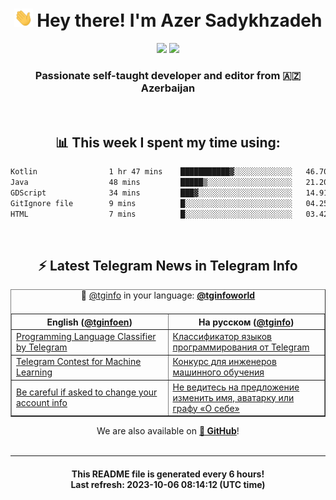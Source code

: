 <div align="center">
	<div>
		<h1>
      <img src="./assets/hi.gif" width="30px"> Hey there! I'm Azer Sadykhzadeh
    </h1>
    <img height="18" src="https://komarev.com/ghpvc/?username=sadykhzadeh&label=Views&color=2081c1&style=flat-square" />
		<a href="https://wakatime.com/Azer"> <img height="18" src="https://wakatime.com/badge/user/f80ae27a-c328-426f-a381-bc84136e2dd6.svg" /> </a>
    <h3>
      Passionate self-taught developer and editor from 🇦🇿 Azerbaijan
    </h3>
  </div>
  <br>

<h2>📊 This week I spent my time using:</h2>

<!--START_SECTION:waka-->

```txt
Kotlin                1 hr 47 mins    ███████████▓░░░░░░░░░░░░░   46.70 %
Java                  48 mins         █████▒░░░░░░░░░░░░░░░░░░░   21.20 %
GDScript              34 mins         ███▓░░░░░░░░░░░░░░░░░░░░░   14.91 %
GitIgnore file        9 mins          █░░░░░░░░░░░░░░░░░░░░░░░░   04.25 %
HTML                  7 mins          █░░░░░░░░░░░░░░░░░░░░░░░░   03.42 %
```

<!--END_SECTION:waka-->

<br>

<h2>⚡️ Latest Telegram News in Telegram Info</h2>
  <table border>
		<tr>
			<th width="50%">English (<a href="https://t.me/tginfoen">@tginfoen</a>)</th>
			<th>На русском (<a href="https://t.me/tginfo">@tginfo</a>)</th>
		</tr>
		<caption>🚩 <a href="https://t.me/tginfo">@tginfo</a> in your language: <a href="https://t.me/tginfoworld"><b>@tginfoworld</b></a><caption/>
  <tr><td><a href="https://t.me/tginfoen/1743">Programming Language Classifier by Telegram</a></td>
    <td><a href="https://t.me/tginfo/3788">Классификатор языков программирования от Telegram</a></td></tr><tr><td><a href="https://t.me/tginfoen/1742">Telegram Contest for Machine Learning </a></td>
    <td><a href="https://t.me/tginfo/3787">Конкурс для инженеров машинного обучения</a></td></tr><tr><td><a href="https://t.me/tginfoen/1741">Be careful if asked to change your account info</a></td>
    <td><a href="https://t.me/tginfo/3786">Не ведитесь на предложение изменить имя, аватарку или графу «О себе»</a></td></tr>
</table>
We are also available on <a href="https://github.com/tginfo"><b>🐙 GitHub</b></a>!
</div>

<br>
<hr>
<h4 align="center">This README file is generated <b>every 6 hours</b>!</br>Last refresh: <b>2023-10-06 08:14:12 (UTC time)</b></h4>
